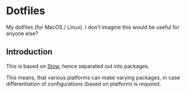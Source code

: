 # Dotfiles

My dotfiles (for MacOS / Linux). I don't imagine this would be useful for anyone else?

## Introduction

This is based on [Stow](https://www.gnu.org/software/stow/manual/stow.html), hence separated out into packages.

This means, that various platforms can make varying packages, in case differentiation of configurations (based on platform) is required.